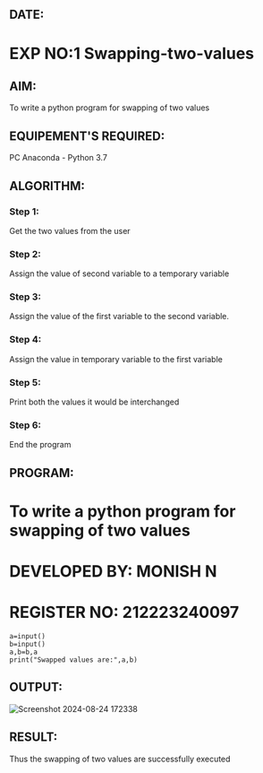## DATE:
# EXP NO:1   Swapping-two-values
## AIM:
To write a python program for swapping of two values
## EQUIPEMENT'S REQUIRED: 
PC
Anaconda - Python 3.7
## ALGORITHM: 
### Step 1:
Get the two values from the user
### Step 2: 
Assign the value of second variable to a temporary variable 
### Step 3: 
Assign the value of the first variable to the second variable.
### Step 4:  
Assign the value in temporary variable to the first variable
### Step 5: 
Print both the values it would be interchanged
### Step 6: 
End the program
## PROGRAM:
# To write a python program for swapping of two values
# DEVELOPED BY: MONISH N
# REGISTER NO: 212223240097
```
a=input()
b=input()
a,b=b,a
print("Swapped values are:",a,b)
```
## OUTPUT:
![Screenshot 2024-08-24 172338](https://github.com/user-attachments/assets/73a5ccb6-b9a1-4b5d-930f-2b39e0fd2cb9)

## RESULT:
Thus the swapping of two values are successfully executed



